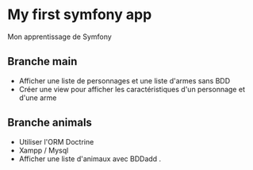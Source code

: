 # My first symfony app
Mon apprentissage de Symfony
## Branche main
* Afficher une liste de personnages et une liste d'armes  sans BDD
* Créer une view pour afficher les caractéristiques d'un personnage et d'une arme
## Branche animals
* Utiliser l'ORM Doctrine
* Xampp / Mysql
* Afficher une liste d'animaux avec BDDadd .